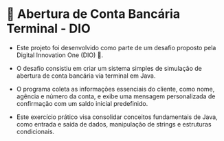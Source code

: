 # 🏦 Abertura de Conta Bancária Terminal - DIO

* Este projeto foi desenvolvido como parte de um desafio proposto pela Digital Innovation One (DIO) 🚀.

* O desafio consistiu em criar um sistema simples de simulação de abertura de conta bancária via terminal em Java.</br>

* O programa coleta as informações essenciais do cliente, como nome, agência e número da conta, e exibe uma mensagem personalizada de confirmação com um saldo inicial predefinido.</br>
  
* Este exercício prático visa consolidar conceitos fundamentais de Java, como entrada e saída de dados, manipulação de strings e estruturas condicionais.


